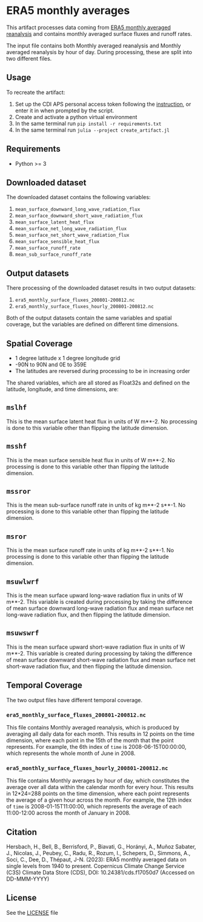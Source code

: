 # ERA5 monthly averages

This artifact processes data coming from [ERA5 monthly averaged reanalysis](https://cds.climate.copernicus.eu/datasets/reanalysis-era5-single-levels-monthly-means?tab=download) and contains
monthly averaged surface fluxes and runoff rates.

The input file contains both Monthly averaged reanalysis and Monthly averaged reanalysis by hour of day. During processing, these are split into two different files.

## Usage

To recreate the artifact:

1. Set up the CDI APS personal access token following the [instruction](https://cds.climate.copernicus.eu/how-to-api#install-the-cds-api-token),
or enter it in when prompted by the script.
2. Create and activate a python virtual environment
3. In the same terminal run `pip install -r requirements.txt`
4. In the same terminal run `julia --project create_artifact.jl`

## Requirements

- Python >= 3

## Downloaded dataset

The downloaded dataset contains the following variables:

1. `mean_surface_downward_long_wave_radiation_flux`
2. `mean_surface_downward_short_wave_radiation_flux`
3. `mean_surface_latent_heat_flux`
4. `mean_surface_net_long_wave_radiation_flux`
5. `mean_surface_net_short_wave_radiation_flux`
6. `mean_surface_sensible_heat_flux`
7. `mean_surface_runoff_rate`
8. `mean_sub_surface_runoff_rate`

## Output datasets

There processing of the downloaded dataset results in two output datasets:

1. `era5_monthly_surface_fluxes_200801-200812.nc`
2. `era5_monthly_surface_fluxes_hourly_200801-200812.nc`

Both of the output datasets contain the same variables and spatial coverage, but the variables are defined on different time dimensions.

## Spatial Coverage

- 1 degree latitude x 1 degree longitude grid
- -90N to 90N and 0E to 359E
- The latitudes are reversed during processing to be in increasing order

The shared variables, which are all stored as Float32s and defined on the latitude, longitude, and time dimensions, are:

## `mslhf`

This is the mean surface latent heat flux in units of W m**-2. No processing is done to this variable other than flipping the latitude dimension.

## `msshf`

This is the mean surface sensible heat flux in units of W m**-2. No processing is done to this variable other than flipping the latitude dimension.

## `mssror`

This is the mean sub-surface runoff rate in units of kg m**-2 s**-1. No processing is done to this variable other than flipping the latitude dimension.

## `msror`

This is the mean surface runoff rate in units of kg m**-2 s**-1. No processing is done to this variable other than flipping the latitude dimension.

## `msuwlwrf`

This is the mean surface upward long-wave radiation flux in units of W m**-2.
This variable is created during processing by taking the difference of
mean surface downward long-wave radiation flux and mean surface net long-wave radiation flux, and then flipping the latitude dimension.

## `msuwswrf`

This is the mean surface upward short-wave radiation flux in units of W m**-2.
This variable is created during processing by taking the difference of
mean surface downward short-wave radiation flux and mean surface net short-wave radiation flux, and then flipping the latitude dimension.

## Temporal Coverage

The two output files have different temporal coverage.

### `era5_monthly_surface_fluxes_200801-200812.nc`

This file contains Monthly averaged reanalysis, which is produced by averaging all daily data for each month. This results in 12 points on the
time dimension, where each point in the 15th of the month that the point represents. For example, the 6th index of `time` is 2008-06-15T00:00:00,
which represents the whole month of June in 2008.

### `era5_monthly_surface_fluxes_hourly_200801-200812.nc`

This file contains Monthly averages by hour of day, which constitutes the average over all data within the calendar month for every hour. This results in 12*24=288 points on the time dimension, where each point represents the average of a given hour across the month. For example, the 12th index of
`time` is 2008-01-15T11:00:00, which represents the average of each 11:00-12:00 across the month of January in 2008.

## Citation

Hersbach, H., Bell, B., Berrisford, P., Biavati, G., Horányi, A., Muñoz Sabater, J., Nicolas, J., Peubey, C., Radu, R., Rozum, I., Schepers, D., Simmons, A., Soci, C., Dee, D., Thépaut, J-N. (2023): ERA5 monthly averaged data on single levels from 1940 to present. Copernicus Climate Change Service (C3S) Climate Data Store (CDS), DOI: 10.24381/cds.f17050d7 (Accessed on DD-MMM-YYYY)

## License

See the [LICENSE](LICENSE.txt) file